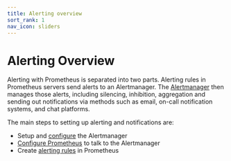 ```yaml
---
title: Alerting overview
sort_rank: 1
nav_icon: sliders
---
```


# Alerting Overview

Alerting with Prometheus is separated into two parts. Alerting rules in
Prometheus servers send alerts to an Alertmanager. The [Alertmanager](alertmanager.md)
then manages those alerts, including silencing, inhibition, aggregation and
sending out notifications via methods such as email, on-call notification systems, and chat platforms.

The main steps to setting up alerting and notifications are:

* Setup and [configure](configuration.md) the Alertmanager
* [Configure Prometheus](https://prometheus.io/docs/prometheus/latest/configuration/configuration/#alertmanager_config) to talk to the Alertmanager
* Create [alerting rules](https://prometheus.io/docs/prometheus/latest/configuration/alerting_rules/) in Prometheus
